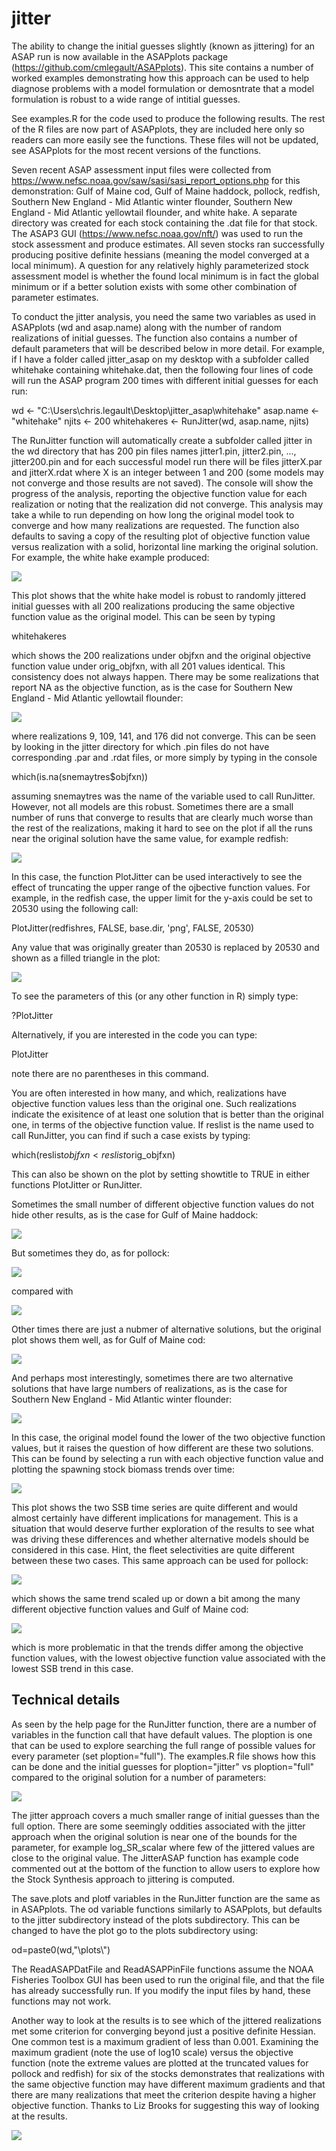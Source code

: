 # jitter

The ability to change the initial guesses slightly (known as jittering) for an ASAP run is now available in the ASAPplots package (https://github.com/cmlegault/ASAPplots). This site contains a number of worked examples demonstrating how this approach can be used to help diagnose problems with a model formulation or demosntrate that a model formulation is robust to a wide range of intitial guesses.

See examples.R for the code used to produce the following results. The rest of the R files are now part of ASAPplots, they are included here only so readers can more easily see the functions. These files will not be updated, see ASAPplots for the most recent versions of the functions.

Seven recent ASAP assessment input files were collected from https://www.nefsc.noaa.gov/saw/sasi/sasi_report_options.php for this demonstration: Gulf of Maine cod, Gulf of Maine haddock, pollock, redfish, Southern New England - Mid Atlantic winter flounder, Southern New England - Mid Atlantic yellowtail flounder, and white hake. A separate directory was created for each stock containing the .dat file for that stock. The ASAP3 GUI (https://www.nefsc.noaa.gov/nft/) was used to run the stock assessment and produce estimates. All seven stocks ran successfully producing positive definite hessians (meaning the model converged at a local minimum). A question for any relatively highly parameterized stock assessment model is whether the found local minimum is in fact the global minimum or if a better solution exists with some other combination of parameter estimates. 

To conduct the jitter analysis, you need the same two variables as used in ASAPplots (wd and asap.name) along with the number of random realizations of initial guesses. The function also contains a number of default parameters that will be described below in more detail. For example, if I have a folder called jitter_asap on my desktop with a subfolder called whitehake containing whitehake.dat, then the following four lines of code will run the ASAP program 200 times with different initial guesses for each run:

wd <- "C:\\Users\\chris.legault\\Desktop\\jitter_asap\\whitehake"
asap.name <- "whitehake"
njits <- 200
whitehakeres <- RunJitter(wd, asap.name, njits)

The RunJitter function will automatically create a subfolder called jitter in the wd directory that has 200 pin files names jitter1.pin, jitter2.pin, ..., jitter200.pin and for each successful model run there will be files jitterX.par and jitterX.rdat where X is an integer between 1 and 200 (some models may not converge and those results are not saved). The console will show the progress of the analysis, reporting the objective function value for each realization or noting that the realization did not converge. This analysis may take a while to run depending on how long the original model took to converge and how many realizations are requested. The function also defaults to saving a copy of the resulting plot of objective function value versus realization with a solid, horizontal line marking the original solution. For example, the white hake example produced:

![](./figs/jitter_objfxn_whitehake.png)

This plot shows that the white hake model is robust to randomly jittered initial guesses with all 200 realizations producing the same objective function value as the original model. This can be seen by typing

whitehakeres

which shows the 200 realizations under objfxn and the original objective function value under orig_objfxn, with all 201 values identical. This consistency does not always happen. There may be some realizations that report NA as the objective function, as is the case for Southern New England - Mid Atlantic yellowtail flounder:

![](./figs/jitter_objfxn_snemayt.png)

where realizations 9, 109, 141, and 176 did not converge. This can be seen by looking in the jitter directory for which .pin files do not have corresponding .par and .rdat files, or more simply by typing in the console

which(is.na(snemaytres$objfxn))

assuming snemaytres was the name of the variable used to call RunJitter. However, not all models are this robust. Sometimes there are a small number of runs that converge to results that are clearly much worse than the rest of the realizations, making it hard to see on the plot if all the runs near the original solution have the same value, for example redfish:

![](./figs/jitter_objfxn_redfish.png)

In this case, the function PlotJitter can be used interactively to see the effect of truncating the upper range of the ojbective function values. For example, in the redfish case, the upper limit for the y-axis could be set to 20530 using the following call:

PlotJitter(redfishres, FALSE, base.dir, 'png', FALSE, 20530)

Any value that was originally greater than 20530 is replaced by 20530 and shown as a filled triangle in the plot:

![](./figs/jitter_objfxn_redfish_ymaxlimit.png)

To see the parameters of this (or any other function in R) simply type:

?PlotJitter

Alternatively, if you are interested in the code you can type:

PlotJitter

note there are no parentheses in this command. 

You are often interested in how many, and which, realizations have objective function values less than the original one. Such realizations indicate the exisitence of at least one solution that is better than the original one, in terms of the objective function value. If reslist is the name used to call RunJitter, you can find if such a case exists by typing:

which(reslist$objfxn < reslist$orig_objfxn)

This can also be shown on the plot by setting showtitle to TRUE in either functions PlotJitter or RunJitter. 

Sometimes the small number of different objective function values do not hide other results, as is the case for Gulf of Maine haddock:

![](./figs/jitter_objfxn_gomhaddock.png)

But sometimes they do, as for pollock:

![](./figs/jitter_objfxn_pollock.png)

compared with 

![](./figs/jitter_objfxn_pollock_ymaxlimit.png)

Other times there are just a nubmer of alternative solutions, but the original plot shows them well, as for Gulf of Maine cod:

![](./figs/jitter_objfxn_gomcod.png)

And perhaps most interestingly, sometimes there are two alternative solutions that have large numbers of realizations, as is the case for Southern New England - Mid Atlantic winter flounder:

![](./figs/jitter_objfxn_snemawinter.png)

In this case, the original model found the lower of the two objective function values, but it raises the question of how different are these two solutions. This can be found by selecting a run with each objective function value and plotting the spawning stock biomass trends over time:

![](./figs/ssb_plot_snemawinter.png)

This plot shows the two SSB time series are quite different and would almost certainly have different implications for management. This is a situation that would deserve further exploration of the results to see what was driving these differences and whether alternative models should be considered in this case. Hint, the fleet selectivities are quite different between these two cases. This same approach can be used for pollock:

![](./figs/ssb_plot_pollock.png)

which shows the same trend scaled up or down a bit among the many different objective function values and Gulf of Maine cod:

![](./figs/ssb_plot_gomcod.png)

which is more problematic in that the trends differ among the objective function values, with the lowest objective function value associated with the lowest SSB trend in this case.

## Technical details

As seen by the help page for the RunJitter function, there are a number of variables in the function call that have default values. The ploption is one that can be used to explore searching the full range of possible values for every parameter (set ploption="full"). The examples.R file shows how this can be done and the initial guesses for ploption="jitter" vs ploption="full" compared to the original solution for a number of parameters:

![](./figs/jitter_pin_plot_gomcod.png)

The jitter approach covers a much smaller range of initial guesses than the full option. There are some seemingly oddities associated with the jitter approach when the original solution is near one of the bounds for the parameter, for example log_SR_scalar where few of the jittered values are close to the original value. The JitterASAP function has example code commented out at the bottom of the function to allow users to explore how the Stock Synthesis approach to jittering is computed. 

The save.plots and plotf variables in the RunJitter function are the same as in ASAPplots. The od variable functions similarly to ASAPplots, but defaults to the jitter subdirectory instead of the plots subdirectory. This can be changed to have the plot go to the plots subdirectory using:

od=paste0(wd,"\\plots\\")

The ReadASAPDatFile and ReadASAPPinFile functions assume the NOAA Fisheries Toolbox GUI has been used to run the original file, and that the file has already successfully run. If you modify the input files by hand, these functions may not work.

Another way to look at the results is to see which of the jittered realizations met some criterion for converging beyond just a positive definite Hessian. One common test is a maximum gradient of less than 0.001. Examining the maximum gradient (note the use of log10 scale) versus the objective function (note the extreme values are plotted at the truncated values for pollock and redfish) for six of the stocks demonstrates that realizations with the same objective function may have different maximum gradients and that there are many realizations that meet the criterion despite having a higher objective function. Thanks to Liz Brooks for suggesting this way of looking at the results.

![](./figs/max_gradient_plot.png)


